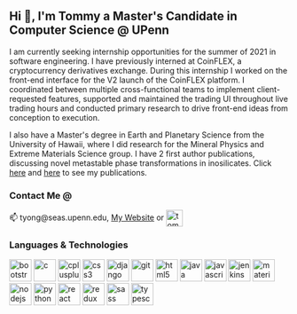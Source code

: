<h2 align="left">Hi 👋, I'm Tommy a Master's Candidate in Computer Science @ UPenn</h2>
<p align="left">I am currently seeking internship opportunities for the summer of 2021 in software engineering. I have previously interned at CoinFLEX, a cryptocurrency derivatives exchange. During this internship I worked on the front-end interface for the V2 launch of the CoinFLEX platform. I coordinated between multiple cross-functional teams to implement client-requested features, supported and maintained the trading UI throughout live trading hours and conducted primary research to drive front-end ideas from conception to execution.</p>

<p align="left">I also have a Master's degree in Earth and Planetary Science from the University of Hawaii, where I did research for the Mineral Physics and Extreme Materials Science group. I have 2 first author publications, discussing novel metastable phase transformations in inosilicates. Click <a href="https://link.springer.com/article/10.1007%2Fs00269-018-0999-1" target="blank">here</a> and <a href="https://www.mdpi.com/2073-4352/9/10/521" target="blank">here</a> to see my publications.</p>

<h3 align="left">Contact Me @</h3>
<p> 📫 tyong@seas.upenn.edu, <a href="https://www.tommyyong.com/" target="blank">My Website</a> or <a href="https://linkedin.com/in/tommy-yong-107b15101" target="blank"><img align="center" src="https://cdn.jsdelivr.net/npm/simple-icons@3.0.1/icons/linkedin.svg" alt="tommy-yong-107b15101" height="30" width="30" /></a></p>

<h3 align="left">Languages & Technologies</h3>
<p align="left"><img src="https://devicons.github.io/devicon/devicon.git/icons/bootstrap/bootstrap-plain.svg" alt="bootstrap" width="40" height="40"/> <img src="https://devicons.github.io/devicon/devicon.git/icons/c/c-original.svg" alt="c" width="40" height="40"/> <img src="https://devicons.github.io/devicon/devicon.git/icons/cplusplus/cplusplus-original.svg" alt="cplusplus" width="40" height="40"/> <img src="https://devicons.github.io/devicon/devicon.git/icons/css3/css3-original-wordmark.svg" alt="css3" width="40" height="40"/> <img src="https://devicons.github.io/devicon/devicon.git/icons/django/django-original.svg" alt="django" width="40" height="40"/> <img src="https://www.vectorlogo.zone/logos/git-scm/git-scm-icon.svg" alt="git" width="40" height="40"/> <img src="https://devicons.github.io/devicon/devicon.git/icons/html5/html5-original-wordmark.svg" alt="html5" width="40" height="40"/> <img src="https://devicons.github.io/devicon/devicon.git/icons/java/java-original-wordmark.svg" alt="java" width="40" height="40"/> <img src="https://devicons.github.io/devicon/devicon.git/icons/javascript/javascript-original.svg" alt="javascript" width="40" height="40"/> <img src="https://www.vectorlogo.zone/logos/jenkins/jenkins-icon.svg" alt="jenkins" width="40" height="40"/> <img src="https://raw.githubusercontent.com/prplx/svg-logos/5585531d45d294869c4eaab4d7cf2e9c167710a9/svg/materialize.svg" alt="materialize" width="40" height="40"/> <img src="https://devicons.github.io/devicon/devicon.git/icons/nodejs/nodejs-original-wordmark.svg" alt="nodejs" width="40" height="40"/> <img src="https://devicons.github.io/devicon/devicon.git/icons/python/python-original.svg" alt="python" width="40" height="40"/> <img src="https://devicons.github.io/devicon/devicon.git/icons/react/react-original-wordmark.svg" alt="react" width="40" height="40"/> <img src="https://devicons.github.io/devicon/devicon.git/icons/redux/redux-original.svg" alt="redux" width="40" height="40"/> <img src="https://devicons.github.io/devicon/devicon.git/icons/sass/sass-original.svg" alt="sass" width="40" height="40"/> <img src="https://devicons.github.io/devicon/devicon.git/icons/typescript/typescript-original.svg" alt="typescript" width="40" height="40"/></p><p align="center">
</p>
